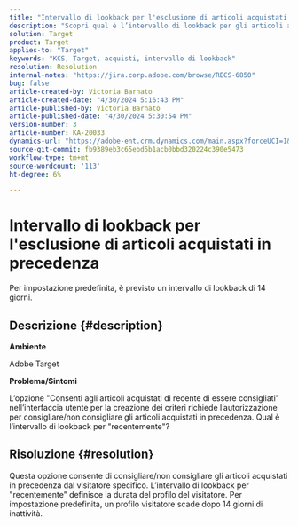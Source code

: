 ```yaml
---
title: "Intervallo di lookback per l'esclusione di articoli acquistati in precedenza"
description: "Scopri qual è l’intervallo di lookback per gli articoli acquistati di recente."
solution: Target
product: Target
applies-to: "Target"
keywords: "KCS, Target, acquisti, intervallo di lookback"
resolution: Resolution
internal-notes: "https://jira.corp.adobe.com/browse/RECS-6850"
bug: false
article-created-by: Victoria Barnato
article-created-date: "4/30/2024 5:16:43 PM"
article-published-by: Victoria Barnato
article-published-date: "4/30/2024 5:30:54 PM"
version-number: 3
article-number: KA-20033
dynamics-url: "https://adobe-ent.crm.dynamics.com/main.aspx?forceUCI=1&pagetype=entityrecord&etn=knowledgearticle&id=be6d0369-1507-ef11-9f89-000d3a31b84a"
source-git-commit: fb9389eb3c65ebd5b1acb0bbd320224c390e5473
workflow-type: tm+mt
source-wordcount: '113'
ht-degree: 6%

---
```


# Intervallo di lookback per l&#39;esclusione di articoli acquistati in precedenza


Per impostazione predefinita, è previsto un intervallo di lookback di 14 giorni.

## Descrizione {#description}


<b>Ambiente</b>

Adobe Target

<b>Problema/Sintomi</b>

L’opzione &quot;Consenti agli articoli acquistati di recente di essere consigliati&quot; nell’interfaccia utente per la creazione dei criteri richiede l’autorizzazione per consigliare/non consigliare gli articoli acquistati in precedenza. Qual è l’intervallo di lookback per &quot;recentemente&quot;?


## Risoluzione {#resolution}


Questa opzione consente di consigliare/non consigliare gli articoli acquistati in precedenza dal visitatore specifico. L’intervallo di lookback per &quot;recentemente&quot; definisce la durata del profilo del visitatore. Per impostazione predefinita, un profilo visitatore scade dopo 14 giorni di inattività.

